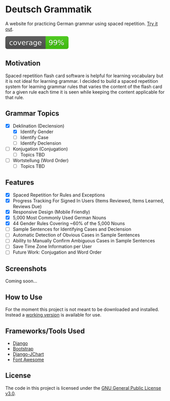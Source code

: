 # Deutsch Grammatik
A website for practicing German grammar using spaced repetition.
[Try it out](http://www.erikshelley.com/deutschgrammatik/).

[![Coverage](coverage.svg)](http://codecov.io/github/nedbat/coveragepy?branch=master)

## Motivation
Spaced repetition flash card software is helpful for learning vocabulary but it is not ideal for learning grammar.
I decided to build a spaced repetition system for learning grammar rules that varies the content of the flash
card for a given rule each time it is seen while keeping the content applicable for that rule.

## Grammar Topics
- [x] Deklination (Declension)
  - [x] Identify Gender
  - [ ] Identify Case
  - [ ] Identify Declension
- [ ] Konjugation (Conjugation)
  - [ ] Topics TBD
- [ ] Wortstellung (Word Order)
  - [ ] Topics TBD

## Features
- [x] Spaced Repetition for Rules and Exceptions
- [x] Progress Tracking For Signed In Users (Items Reviewed, Items Learned, Reviews Due)
- [x] Responsive Design (Mobile Friendly)
- [x] 5,000 Most Commonly Used German Nouns
- [x] 44 Gender Rules Covering ~60% of the 5,000 Nouns
- [ ] Sample Sentences for Identifying Cases and Declension
- [ ] Automatic Detection of Obvious Cases in Sample Sentences
- [ ] Ability to Manually Confirm Ambiguous Cases in Sample Sentences
- [ ] Save Time Zone Information per User
- [ ] Future Work: Conjugation and Word Order

## Screenshots
Coming soon...

## How to Use
For the moment this project is not meant to be downloaded and installed.
Instead a [working version](http://www.erikshelley.com/deutschgrammatik/) is available for use.

## Frameworks/Tools Used
* [Django](https://www.djangoproject.com/)
* [Bootstrap](https://getbootstrap.com/)
* [Django-JChart](https://github.com/matthisk/django-jchart)
* [Font Awesome](https://fontawesome.com/)

## License
The code in this project is licensed under the [GNU General Public License v3.0](LICENSE).
